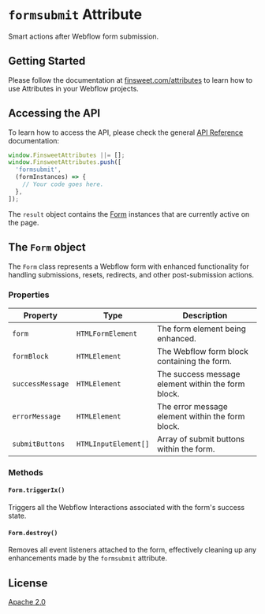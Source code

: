 # `formsubmit` Attribute

Smart actions after Webflow form submission.

## Getting Started

Please follow the documentation at [finsweet.com/attributes](https://www.finsweet.com/attributes) to learn how to use Attributes in your Webflow projects.

## Accessing the API

To learn how to access the API, please check the general [API Reference](../attributes/README.md#api-reference) documentation:

```javascript
window.FinsweetAttributes ||= [];
window.FinsweetAttributes.push([
  'formsubmit',
  (formInstances) => {
    // Your code goes here.
  },
]);
```

The `result` object contains the [Form](#the-form-object) instances that are currently active on the page.

## The `Form` object

The `Form` class represents a Webflow form with enhanced functionality for handling submissions, resets, redirects, and other post-submission actions.

### Properties

| Property         | Type                 | Description                                        |
| ---------------- | -------------------- | -------------------------------------------------- |
| `form`           | `HTMLFormElement`    | The form element being enhanced.                   |
| `formBlock`      | `HTMLElement`        | The Webflow form block containing the form.        |
| `successMessage` | `HTMLElement`        | The success message element within the form block. |
| `errorMessage`   | `HTMLElement`        | The error message element within the form block.   |
| `submitButtons`  | `HTMLInputElement[]` | Array of submit buttons within the form.           |

### Methods

#### `Form.triggerIx()`

Triggers all the Webflow Interactions associated with the form's success state.

#### `Form.destroy()`

Removes all event listeners attached to the form, effectively cleaning up any enhancements made by the `formsubmit` attribute.

## License

[Apache 2.0](../../LICENSE.md)
